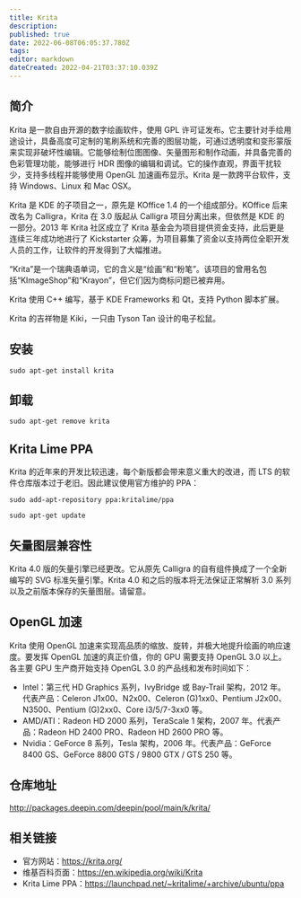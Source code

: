 ```yaml
---
title: Krita
description: 
published: true
date: 2022-06-08T06:05:37.780Z
tags: 
editor: markdown
dateCreated: 2022-04-21T03:37:10.039Z
---
```


## 简介

Krita 是一款自由开源的数字绘画软件，使用 GPL 许可证发布。它主要针对手绘用途设计，具备高度可定制的笔刷系统和完善的图层功能，可通过透明度和变形蒙版来实现非破坏性编辑。它能够绘制位图图像、矢量图形和制作动画，并具备完善的色彩管理功能，能够进行 HDR 图像的编辑和调试。它的操作直观，界面干扰较少，支持多线程并能够使用 OpenGL 加速画布显示。Krita 是一款跨平台软件，支持 Windows、Linux 和 Mac OSX。

Krita 是 KDE 的子项目之一，原先是 KOffice 1.4 的一个组成部分。KOffice 后来改名为 Calligra，Krita 在 3.0 版起从 Calligra 项目分离出来，但依然是 KDE 的一部分。2013 年 Krita 社区成立了 Krita 基金会为项目提供资金支持，此后更是连续三年成功地进行了 Kickstarter 众筹，为项目募集了资金以支持两位全职开发人员的工作，让软件的开发得到了大幅推进。

“Krita”是一个瑞典语单词，它的含义是“绘画”和“粉笔”。该项目的曾用名包括“KImageShop”和“Krayon”，但它们因为商标问题已被弃用。

Krita 使用 C++ 编写，基于 KDE Frameworks 和 Qt，支持 Python 脚本扩展。

Krita 的吉祥物是 Kiki，一只由 Tyson Tan 设计的电子松鼠。

## 安装

`sudo apt-get install krita`

## 卸载

`sudo apt-get remove krita`

## Krita Lime PPA

Krita 的近年来的开发比较迅速，每个新版都会带来意义重大的改进，而 LTS 的软件仓库版本过于老旧。因此建议使用官方维护的 PPA：

`sudo add-apt-repository ppa:kritalime/ppa`

`sudo apt-get update`

## 矢量图层兼容性

Krita 4.0 版的矢量引擎已经更改。它从原先 Calligra 的自有组件换成了一个全新编写的 SVG 标准矢量引擎。Krita 4.0 和之后的版本将无法保证正常解析 3.0 系列以及之前版本保存的矢量图层。请留意。

## OpenGL 加速

Krita 使用 OpenGL 加速来实现高品质的缩放、旋转，并极大地提升绘画的响应速度。要发挥 OpenGL 加速的真正价值，你的 GPU 需要支持 OpenGL 3.0 以上。各主要 GPU 生产商开始支持 OpenGL 3.0 的产品线和发布时间如下：

- Intel：第三代 HD Graphics 系列，IvyBridge 或 Bay-Trail 架构，2012 年。代表产品：Celeron J1x00、N2x00、Celeron (G)1xx0、Pentium J2x00、N3500、Pentium (G)2xx0、Core i3/5/7-3xx0 等。
- AMD/ATI：Radeon HD 2000 系列，TeraScale 1 架构，2007 年。代表产品：Radeon HD 2400 PRO、Radeon HD 2600 PRO 等。
- Nvidia：GeForce 8 系列，Tesla 架构，2006 年。代表产品：GeForce 8400 GS、GeForce 8800 GTS / 9800 GTX / GTS 250 等。

## 仓库地址

<http://packages.deepin.com/deepin/pool/main/k/krita/>

## 相关链接

- 官方网站：<https://krita.org/>
- 维基百科页面：<https://en.wikipedia.org/wiki/Krita>
- Krita Lime PPA：<https://launchpad.net/~kritalime/+archive/ubuntu/ppa>

